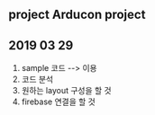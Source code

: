 ## project Arducon project

## 2019 03 29
1. sample 코드 --> 이용
2. 코드 분석
3. 원하는 layout 구성을 할 것
4. firebase 연결을 할 것